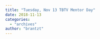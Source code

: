 ```yaml
---
title: "Tuesday, Nov 13 TBTV Mentor Day"
date: 2018-11-13
categories: 
  - "archives"
author: "brantzt"
---
```



